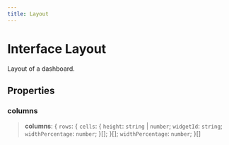 ```yaml
---
title: Layout
---
```


# Interface Layout

Layout of a dashboard.

## Properties

### columns

> **columns**: \{
  `rows`: \{
    `cells`: \{
      `height`: `string` \| `number`;
      `widgetId`: `string`;
      `widthPercentage`: `number`;
    }[];
  }[];
  `widthPercentage`: `number`;
 }[]
